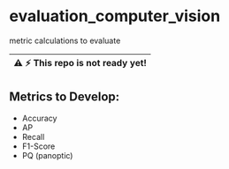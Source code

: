 # evaluation_computer_vision
metric calculations to evaluate

|  :warning: :zap:    This repo is not ready yet!    |
|----------------------------------------------------|


## Metrics to Develop:
* Accuracy
* AP
* Recall
* F1-Score
* PQ (panoptic)
